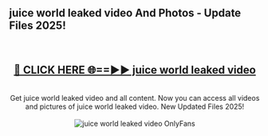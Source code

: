 <h2>juice world leaked video And Photos - Update Files 2025!</h2>
<br>
<div align="center">
<h2><a href="https://top-ai-tools.click/QrbHav" rel="nofollow">🔴 CLICK HERE 🌐==►► juice world leaked video</a></h2>
<br>
Get juice world leaked video and all content. Now you can access all videos and pictures of juice world leaked video. New Updated Files 2025!
<br>
<br>
<a href="https://top-ai-tools.click/QrbHav" rel="nofollow" data-target="animated-image.originalLink"><img src="https://i.ibb.co.com/WyWwxjT/player-gif2.gif" alt="juice world leaked video OnlyFans" style="max-width: 100%; display: inline-block;" data-target="animated-image.originalImage"></a>
</div>
<br>